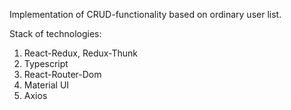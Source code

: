 Implementation of CRUD-functionality based on ordinary user list.

Stack of technologies: 
1. React-Redux, Redux-Thunk
2. Typescript
3. React-Router-Dom
4. Material UI
5. Axios